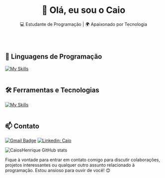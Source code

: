 <h1 align="center">👋 Olá, eu sou o Caio</h1>

<p align="center">
  💻 Estudante de Programação | 🌍 Apaixonado por Tecnologia
</p><br><br>


## 🚀 Linguagens de Programação
[![My Skills](https://skillicons.dev/icons?i=javascript,nodejs,react,html,css,java,dotnet,cs,ruby)](https://skillicons.dev)<br><br>

## 🛠️ Ferramentas e Tecnologias
[![My Skills](https://skillicons.dev/icons?i=vscode,mysql,mongodb,graphql,git,github,azure,bash,cloudflare,docker,fastapi,npm,regex,linux)](https://skillicons.dev)<br><br>

## 📫 Contato

[![Gmail Badge](https://img.shields.io/badge/-caiokaikai@gmail.com-006bed?style=flat-square&logo=Gmail&logoColor=white&link=mailto:caiokaikai@gmail.com)](mailto:caiokaikai@gmail.com)
[![Linkedin: Caio](https://img.shields.io/badge/-CaiosHenrique-blue?style=flat-square&logo=Linkedin&logoColor=white&link=https://www.linkedin.com/in/caio-henrique-27a23a2b5/)](https://www.linkedin.com/in/caio-henrique-27a23a2b5/)


![CaiosHenrique GitHub stats](https://github-readme-stats.vercel.app/api?username=CaiosHenrique&show_icons=true&theme=radical)

Fique à vontade para entrar em contato comigo para discutir colaborações, projetos interessantes ou qualquer outro assunto relacionado à programação. Estou ansioso para ouvir de você! 😊 <br><br>
